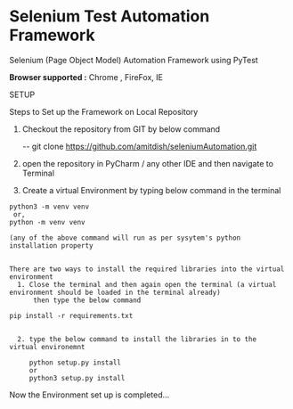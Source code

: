 # Selenium Test Automation Framework 

Selenium (Page Object Model) Automation Framework using PyTest

**Browser supported :** Chrome , FireFox, IE 

SETUP 

Steps to Set up the Framework on Local Repository
  1. Checkout the repository from GIT by below command

     -- git clone https://github.com/amitdish/seleniumAutomation.git

  2. open the repository in PyCharm / any other IDE and then navigate to Terminal

  3. Create a virtual Environment by typing below command in the terminal

    python3 -m venv venv
     or,
    python -m venv venv

    (any of the above command will run as per sysytem's python installation property


    There are two ways to install the required libraries into the virtual environment
      1. Close the terminal and then again open the terminal (a virtual environment should be loaded in the terminal already)
          then type the below command

    pip install -r requirements.txt


      2. type the below command to install the libraries in to the  virtual environemnt

         python setup.py install
         or
         python3 setup.py install

Now the Environment set up is completed...




